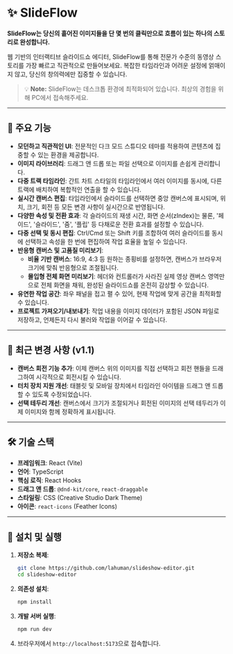 # ✨ SlideFlow

**SlideFlow는 당신의 흩어진 이미지들을 단 몇 번의 클릭만으로 흐름이 있는 하나의 스토리로 완성합니다.**

웹 기반의 인터랙티브 슬라이드쇼 에디터, SlideFlow를 통해 전문가 수준의 동영상 스토리를 가장 빠르고 직관적으로 만들어보세요. 복잡한 타임라인과 어려운 설정에 얽매이지 않고, 당신의 창의력에만 집중할 수 있습니다.

> 💡 **Note:** SlideFlow는 데스크톱 환경에 최적화되어 있습니다. 최상의 경험을 위해 PC에서 접속해주세요.

---

## 🚀 주요 기능

- **모던하고 직관적인 UI**: 전문적인 다크 모드 스튜디오 테마를 적용하여 콘텐츠에 집중할 수 있는 환경을 제공합니다.
- **이미지 라이브러리**: 드래그 앤 드롭 또는 파일 선택으로 이미지를 손쉽게 관리합니다.
- **다중 트랙 타임라인**: 간트 차트 스타일의 타임라인에서 여러 이미지를 동시에, 다른 트랙에 배치하여 복합적인 연출을 할 수 있습니다.
- **실시간 캔버스 편집**: 타임라인에서 슬라이드를 선택하면 중앙 캔버스에 표시되며, 위치, 크기, 회전 등 모든 변경 사항이 실시간으로 반영됩니다.
- **다양한 속성 및 전환 효과**: 각 슬라이드의 재생 시간, 화면 순서(zIndex)는 물론, '페이드', '슬라이드', '줌', '플립' 등 다채로운 전환 효과를 설정할 수 있습니다.
- **다중 선택 및 동시 편집**: Ctrl/Cmd 또는 Shift 키를 조합하여 여러 슬라이드를 동시에 선택하고 속성을 한 번에 편집하여 작업 효율을 높일 수 있습니다.
- **반응형 캔버스 및 고품질 미리보기**:
  - **비율 기반 캔버스**: 16:9, 4:3 등 원하는 종횡비를 설정하면, 캔버스가 브라우저 크기에 맞춰 반응형으로 조절됩니다.
  - **몰입형 전체 화면 미리보기**: 헤더와 컨트롤러가 사라진 실제 영상 캔버스 영역만으로 전체 화면을 채워, 완성된 슬라이드쇼를 온전히 감상할 수 있습니다.
- **유연한 작업 공간**: 좌우 패널을 접고 펼 수 있어, 현재 작업에 맞게 공간을 최적화할 수 있습니다.
- **프로젝트 가져오기/내보내기**: 작업 내용을 이미지 데이터가 포함된 JSON 파일로 저장하고, 언제든지 다시 불러와 작업을 이어갈 수 있습니다.

---

## 🔄 최근 변경 사항 (v1.1)

- **캔버스 회전 기능 추가**: 이제 캔버스 위의 이미지를 직접 선택하고 회전 핸들을 드래그하여 시각적으로 회전시킬 수 있습니다.
- **터치 장치 지원 개선**: 태블릿 및 모바일 장치에서 타임라인 아이템을 드래그 앤 드롭할 수 있도록 수정되었습니다.
- **선택 테두리 개선**: 캔버스에서 크기가 조절되거나 회전된 이미지의 선택 테두리가 이제 이미지와 함께 정확하게 표시됩니다.

---

## 🛠️ 기술 스택

- **프레임워크**: React (Vite)
- **언어**: TypeScript
- **핵심 로직**: React Hooks
- **드래그 앤 드롭**: `@dnd-kit/core`, `react-draggable`
- **스타일링**: CSS (Creative Studio Dark Theme)
- **아이콘**: `react-icons` (Feather Icons)

---

## 📖 설치 및 실행

1.  **저장소 복제**:
    ```bash
    git clone https://github.com/lahuman/slideshow-editor.git
    cd slideshow-editor
    ```

2.  **의존성 설치**:
    ```bash
    npm install
    ```

3.  **개발 서버 실행**:
    ```bash
    npm run dev
    ```

4.  브라우저에서 `http://localhost:5173`으로 접속합니다.
